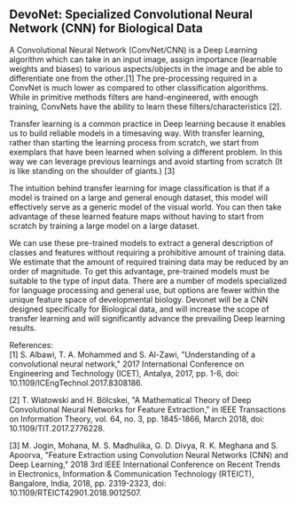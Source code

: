 ## DevoNet: Specialized Convolutional Neural Network (CNN) for Biological Data 

A Convolutional Neural Network (ConvNet/CNN) is a Deep Learning algorithm which can take in an input image, assign importance (learnable weights and biases) to various aspects/objects in the image and be able to differentiate one from the other.[1] The pre-processing required in a ConvNet is much lower as compared to other classification algorithms. While in primitive methods filters are hand-engineered, with enough training, ConvNets have the ability to learn these filters/characteristics [2].

Transfer learning is a common practice in Deep learning because it enables us to build reliable models in a timesaving way. With transfer learning, rather than starting the learning process from scratch, we start from exemplars that have been learned when solving a different problem. In this way we can leverage previous learnings and avoid starting from scratch (It is like standing on the shoulder of giants.) [3]

The intuition behind transfer learning for image classification is that if a model is trained on a large and general enough dataset, this model will effectively serve as a generic model of the visual world. You can then take advantage of these learned feature maps without having to start from scratch by training a large model on a large dataset.

We can use these pre-trained models to extract a general description of classes and features without requiring a prohibitive amount of training data.
We estimate that the amount of required training data may be reduced by an order of magnitude. To get this advantage, pre-trained models must be suitable to the type of input data. There are a number of models specialized for language processing and general use, but options are fewer within the unique feature space of developmental biology. Devonet will be a CNN designed specifically for Biological data, and  will increase the scope of transfer learning and will significantly advance the prevailing Deep learning results. 

References:  
[1] S. Albawi, T. A. Mohammed and S. Al-Zawi, "Understanding of a convolutional neural network," 2017 International Conference on Engineering and Technology (ICET), Antalya, 2017, pp. 1-6, doi: 10.1109/ICEngTechnol.2017.8308186.

[2] T. Wiatowski and H. Bölcskei, "A Mathematical Theory of Deep Convolutional Neural Networks for Feature Extraction," in IEEE Transactions on Information Theory, vol. 64, no. 3, pp. 1845-1866, March 2018, doi: 10.1109/TIT.2017.2776228.

[3] M. Jogin, Mohana, M. S. Madhulika, G. D. Divya, R. K. Meghana and S. Apoorva, "Feature Extraction using Convolution Neural Networks (CNN) and Deep Learning," 2018 3rd IEEE International Conference on Recent Trends in Electronics, Information & Communication Technology (RTEICT), Bangalore, India, 2018, pp. 2319-2323, doi: 10.1109/RTEICT42901.2018.9012507.

